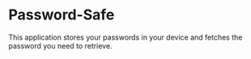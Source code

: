 # Password-Safe
This application stores your passwords in your device and fetches the password you need to retrieve.

